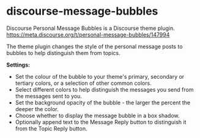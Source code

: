 # discourse-message-bubbles

Discourse Personal Message Bubbles is a Discourse theme plugin.
https://meta.discourse.org/t/personal-message-bubbles/147994

The theme plugin changes the style of the personal message posts to bubbles to help distinguish them from topics.

**Settings:**

* Set the colour of the bubble to your theme's primary, secondary or tertiary colors, or a selection of other common colors.
* Select different colors to help distinguish the messages you send from the messages sent to you.
* Set the background opacity of the bubble - the larger the percent the deeper the color.
* Choose whether to display the message bubble in a box shadow.
* Optionally append text to the Message Reply button to distinguish it from the Topic Reply button.



